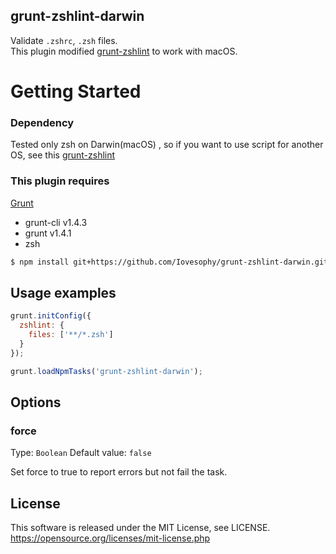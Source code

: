 grunt-zshlint-darwin
-------------

Validate `.zshrc`, `.zsh` files.<br />
This plugin modified [grunt-zshlint](https://github.com/pine/grunt-zshlint) to work with macOS.

# Getting Started

### Dependency

Tested only zsh on Darwin(macOS) , so if you want to use script for another OS, see this [grunt-zshlint](https://github.com/pine/grunt-zshlint)

### This plugin requires 

[Grunt](http://gruntjs.com) 

- grunt-cli v1.4.3
- grunt v1.4.1 
- zsh

```sh
$ npm install git+https://github.com/Iovesophy/grunt-zshlint-darwin.git --save-dev
```

## Usage examples

```js
grunt.initConfig({
  zshlint: {
    files: ['**/*.zsh']
  }
});

grunt.loadNpmTasks('grunt-zshlint-darwin');
```

## Options
### force

Type: `Boolean` Default value: `false`

Set force to true to report errors but not fail the task.

## License
This software is released under the MIT License, see LICENSE. https://opensource.org/licenses/mit-license.php
